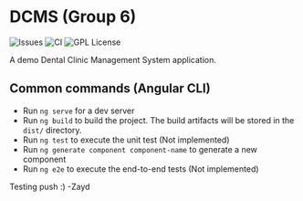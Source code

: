 # DCMS (Group 6)

![Issues](https://img.shields.io/github/issues/SeoFernando25/dcms-g6?style=for-the-badge) ![CI](https://img.shields.io/github/workflow/status/SeoFernando25/dcms-g6/Build%20and%20deploy%20website?style=for-the-badge) ![GPL License](https://img.shields.io/github/license/SeoFernando25/dcms-g6?style=for-the-badge)

A demo Dental Clinic Management System application.

## Common commands (Angular CLI)

- Run `ng serve` for a dev server
- Run `ng build` to build the project. The build artifacts will be stored in the `dist/` directory.
- Run `ng test` to execute the unit test (Not implemented)
- Run `ng generate component component-name` to generate a new component
- Run `ng e2e` to execute the end-to-end tests (Not implemented)

Testing push :) -Zayd
